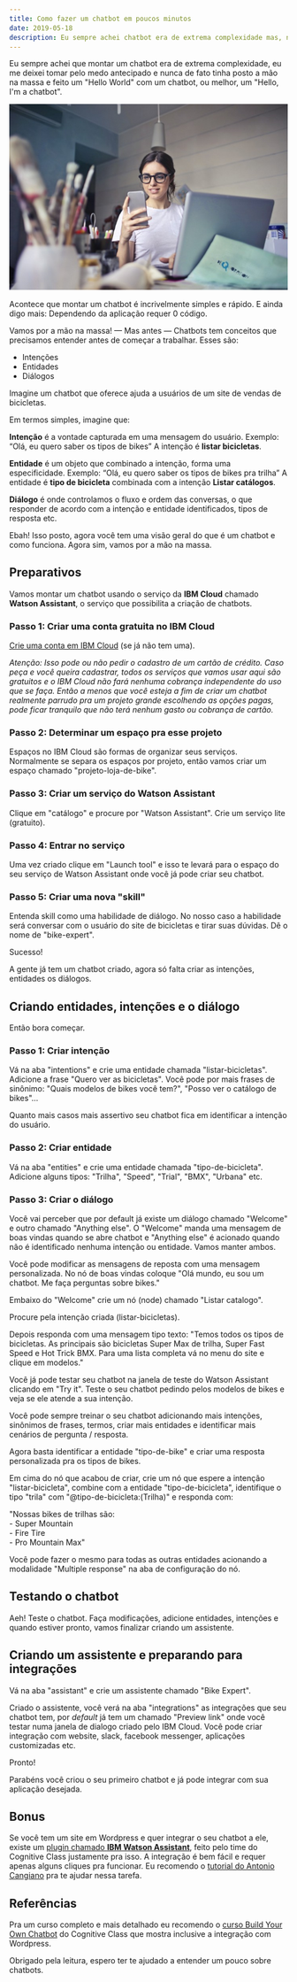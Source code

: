 ```yaml
---
title: Como fazer um chatbot em poucos minutos
date: 2019-05-18
description: Eu sempre achei chatbot era de extrema complexidade mas, na verdade, é algo bem simples e divertido de implementar.
---
```


Eu sempre achei que montar um chatbot era de extrema complexidade, eu me deixei tomar pelo medo antecipado e nunca de fato tinha posto a mão na massa e feito um "Hello World" com um chatbot, ou melhor, um "Hello, I'm a chatbot".

![woman using a phone](./woman-using-phone.jpg)

Acontece que montar um chatbot é incrivelmente simples e rápido. E ainda digo mais: Dependendo da aplicação requer 0 código.

Vamos por a mão na massa! — Mas antes — Chatbots tem conceitos que precisamos entender antes de começar a trabalhar. Esses são:

- Intenções
- Entidades
- Diálogos

Imagine um chatbot que oferece ajuda a usuários de um site de vendas de bicicletas.

Em termos simples, imagine que:

**Intenção** é a vontade capturada em uma mensagem do usuário.
Exemplo: “Olá, eu quero saber os tipos de bikes”
A intenção é **listar bicicletas**.

**Entidade** é um objeto que combinado a intenção, forma uma especificidade.
Exemplo: “Olá, eu quero saber os tipos de bikes pra trilha”
A entidade é **tipo de bicicleta** combinada com a intenção **Listar catálogos**.

**Diálogo** é onde controlamos o fluxo e ordem das conversas, o que responder de acordo com a intenção e entidade identificados, tipos de resposta etc.

Ebah! Isso posto, agora você tem uma visão geral do que é um chatbot e como funciona. Agora sim, vamos por a mão na massa.

## Preparativos

Vamos montar um chatbot usando o serviço da **IBM Cloud** chamado **Watson Assistant**, o serviço que possibilita a criação de chatbots.

### Passo 1: Criar uma conta gratuita no IBM Cloud

[Crie uma conta em IBM Cloud](https://cloud.ibm.com/) (se já não tem uma).

_Atenção: Isso pode ou não pedir o cadastro de um cartão de crédito. Caso peça e você queira cadastrar, todos os serviços que vamos usar aqui são gratuitos e o IBM Cloud não fará nenhuma cobrança independente do uso que se faça. Então a menos que você esteja a fim de criar um chatbot realmente parrudo pra um projeto grande escolhendo as opções pagas, pode ficar tranquilo que não terá nenhum gasto ou cobrança de cartão._

### Passo 2: Determinar um espaço pra esse projeto

Espaços no IBM Cloud são formas de organizar seus serviços. Normalmente se separa os espaços por projeto, então vamos criar um espaço chamado "projeto-loja-de-bike".

### Passo 3: Criar um serviço do Watson Assistant

Clique em "catálogo" e procure por "Watson Assistant". Crie um serviço lite (gratuito).

### Passo 4: Entrar no serviço

Uma vez criado clique em "Launch tool" e isso te levará para o espaço do seu serviço de Watson Assistant onde você já pode criar seu chatbot.

### Passo 5: Criar uma nova "skill"

Entenda skill como uma habilidade de diálogo. No nosso caso a habilidade será conversar com o usuário do site de bicicletas e tirar suas dúvidas. Dê o nome de "bike-expert".

Sucesso!

A gente já tem um chatbot criado, agora só falta criar as intenções, entidades os diálogos.

## Criando entidades, intenções e o diálogo

Então bora começar.

### Passo 1: Criar intenção

Vá na aba "intentions" e crie uma entidade chamada "listar-bicicletas".
Adicione a frase "Quero ver as bicicletas". Você pode por mais frases de sinônimo: "Quais modelos de bikes você tem?", "Posso ver o catálogo de bikes"…

Quanto mais casos mais assertivo seu chatbot fica em identificar a intenção do usuário.

### Passo 2: Criar entidade

Vá na aba "entities" e crie uma entidade chamada "tipo-de-bicicleta". Adicione alguns tipos: "Trilha", "Speed", "Trial", "BMX", "Urbana" etc.

### Passo 3: Criar o diálogo

Você vai perceber que por default já existe um diálogo chamado "Welcome" e outro chamado "Anything else". O "Welcome" manda uma mensagem de boas vindas quando se abre chatbot e "Anything else" é acionado quando não é identificado nenhuma intenção ou entidade. Vamos manter ambos.

Você pode modificar as mensagens de reposta com uma mensagem personalizada. No nó de boas vindas coloque "Olá mundo, eu sou um chatbot. Me faça perguntas sobre bikes."

Embaixo do "Welcome" crie um nó (node) chamado "Listar catalogo".

Procure pela intenção criada (listar-bicicletas).

Depois responda com uma mensagem tipo texto:
"Temos todos os tipos de bicicletas. As principais são bicicletas Super Max de trilha, Super Fast Speed e Hot Trick BMX. Para uma lista completa vá no menu do site e clique em modelos."

Você já pode testar seu chatbot na janela de teste do Watson Assistant clicando em "Try it". Teste o seu chatbot pedindo pelos modelos de bikes e veja se ele atende a sua intenção.

Você pode sempre treinar o seu chatbot adicionando mais intenções, sinônimos de frases, termos, criar mais entidades e identificar mais cenários de pergunta / resposta.

Agora basta identificar a entidade "tipo-de-bike" e criar uma resposta personalizada pra os tipos de bikes.

Em cima do nó que acabou de criar, crie um nó que espere a intenção "listar-bicicleta", combine com a entidade "tipo-de-bicicleta", identifique o tipo "trila" com "@tipo-de-bicicleta:(Trilha)" e responda com:

"Nossas bikes de trilhas são:<br />
\- Super Mountain <br />
\- Fire Tire <br />
\- Pro Mountain Max"

Você pode fazer o mesmo para todas as outras entidades acionando a modalidade "Multiple response" na aba de configuração do nó.

## Testando o chatbot

Aeh! Teste o chatbot. Faça modificações, adicione entidades, intenções e quando estiver pronto, vamos finalizar criando um assistente.

## Criando um assistente e preparando para integrações

Vá na aba "assistant" e crie um assistente chamado "Bike Expert".

Criado o assistente, você verá na aba "integrations" as integrações que seu chatbot tem, por _default_ já tem um chamado "Preview link" onde você testar numa janela de dialogo criado pelo IBM Cloud. Você pode criar integração com website, slack, facebook messenger, aplicações customizadas etc.

Pronto!

Parabéns você criou o seu primeiro chatbot e já pode integrar com sua aplicação desejada.

## Bonus

Se você tem um site em Wordpress e quer integrar o seu chatbot a ele, existe um [plugin chamado **IBM Watson Assistant**](https://br.wordpress.org/plugins/conversation-watson/), feito pelo time do Cognitive Class justamente pra isso. A integração é bem fácil e requer apenas alguns cliques pra funcionar. Eu recomendo o [tutorial do Antonio Cangiano](https://medium.com/ibm-watson/add-watson-assistant-to-your-wordpress-site-6f30d537b9e5) pra te ajudar nessa tarefa.

## Referências

Pra um curso completo e mais detalhado eu recomendo o [curso Build Your Own Chatbot](https://cognitiveclass.ai/courses/how-to-build-a-chatbot/) do Cognitive Class que mostra inclusive a integração com Wordpress.

Obrigado pela leitura, espero ter te ajudado a entender um pouco sobre chatbots.
